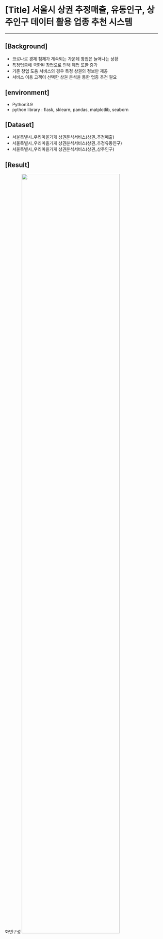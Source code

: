 # [Title] 서울시 상권 추정매출, 유동인구, 상주인구 데이터 활용 업종 추천 시스템
--------
## [Background]

* 코로나로 경제 침체가 계속되는 가운데 창업은 늘어나는 상황
* 특정업종에 국한된 창업으로 인해 폐업 또한 증가
* 기존 창업 도움 서비스의 경우 특정 상권의 정보만 제공
* 서비스 이용 고객이 선택한 상권 분석을 통한 업종 추천 필요 

## [environment]

* Python3.9
* python library : flask, sklearn, pandas, matplotlib, seaborn 

## [Dataset]

* 서울특별시_우리마을가게 상권분석서비스(상권_추정매출)
* 서울특별시_우리마을가게 상권분석서비스(상권_추정유동인구)
* 서울특별시_우리마을가게 상권분석서비스(상권_상주인구)

## [Result]

화면구성
<img width="80%" src="https://user-images.githubusercontent.com/85176433/120652180-7a50aa00-c4ba-11eb-8942-b6795388ea45.png"/>
